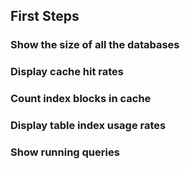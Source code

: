 ## First Steps

### Show the size of all the databases

[embedmd]:# (sql/size-of-all-databases.sql)

### Display cache hit rates

[embedmd]:# (sql/cache-hit-rates.sql)

### Count index blocks in cache

[embedmd]:# (sql/index-blocks-in-cache.sql)

### Display table index usage rates

[embedmd]:# (sql/table-index-usage-rates.sql)

### Show running queries

[embedmd]:# (sql/running-queries.sql)


<!-- vim: set fenc=utf-8 spell spl=en ts=4 sw=4 et filetype=markdown : -->
